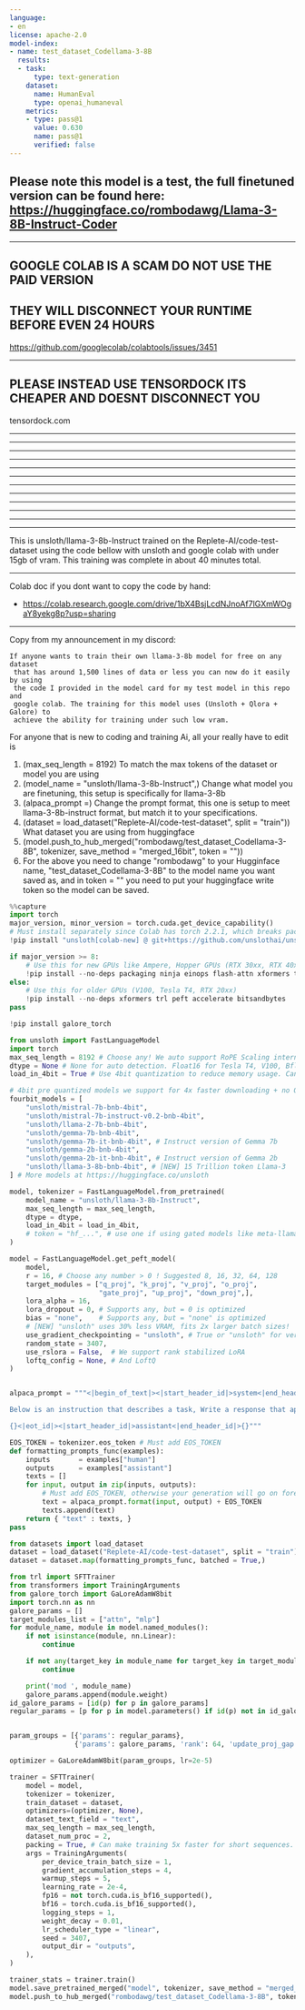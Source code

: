 ```yaml
---
language:
- en
license: apache-2.0
model-index:
- name: test_dataset_Codellama-3-8B
  results:
  - task:
      type: text-generation
    dataset:
      name: HumanEval
      type: openai_humaneval
    metrics:
    - type: pass@1
      value: 0.630
      name: pass@1
      verified: false
---
```

## Please note this model is a test, the full finetuned version can be found here: https://huggingface.co/rombodawg/Llama-3-8B-Instruct-Coder
_______________________________________________________
## GOOGLE COLAB IS A SCAM DO NOT USE THE PAID VERSION
## THEY WILL DISCONNECT YOUR RUNTIME BEFORE EVEN 24 HOURS
https://github.com/googlecolab/colabtools/issues/3451
_________________________________________________________________________________________

## PLEASE INSTEAD USE TENSORDOCK ITS CHEAPER AND DOESNT DISCONNECT YOU
tensordock.com
_________________________________________________________________________________________
__________________________________________________________________________________________________________________________________________________________________________________
_________________________________________________________________________________________
_________________________________________________________________________________________
_________________________________________________________________________________________
_________________________________________________________________________________________
_________________________________________________________________________________________
_________________________________________________________________________________________
_________________________________________________________________________________________
_________________________________________________________________________________________
_________________________________________________________________________________________
_________________________________________________________________________________________
This is unsloth/llama-3-8b-Instruct trained on the Replete-AI/code-test-dataset using the code bellow with unsloth and google colab with under 15gb of vram. This training was complete in about 40 minutes total.

__________________________________________________________________________
Colab doc if you dont want to copy the code by hand:
- https://colab.research.google.com/drive/1bX4BsjLcdNJnoAf7lGXmWOgaY8yekg8p?usp=sharing
__________________________________________________________________________
Copy from my announcement in my discord:
```
If anyone wants to train their own llama-3-8b model for free on any dataset
 that has around 1,500 lines of data or less you can now do it easily by using
 the code I provided in the model card for my test model in this repo and
 google colab. The training for this model uses (Unsloth + Qlora + Galore) to
 achieve the ability for training under such low vram. 
```

For anyone that is new to coding and training Ai, all your really have to edit is

1. (max_seq_length = 8192) To match the max tokens of the dataset or model you are using
2. (model_name = "unsloth/llama-3-8b-Instruct",) Change what model you are finetuning, this setup is specifically for llama-3-8b
3. (alpaca_prompt =) Change the prompt format, this one is setup to meet llama-3-8b-instruct format, but match it to your specifications. 
4. (dataset = load_dataset("Replete-AI/code-test-dataset", split = "train")) What dataset you are using from huggingface
5. (model.push_to_hub_merged("rombodawg/test_dataset_Codellama-3-8B", tokenizer, save_method = "merged_16bit", token = ""))
6. For the above you need to change "rombodawg" to your Hugginface name, "test_dataset_Codellama-3-8B" to the model name you want saved as, and in token = "" you need to put your huggingface write token so the model can be saved.  


```Python
%%capture
import torch
major_version, minor_version = torch.cuda.get_device_capability()
# Must install separately since Colab has torch 2.2.1, which breaks packages
!pip install "unsloth[colab-new] @ git+https://github.com/unslothai/unsloth.git"

if major_version >= 8:
    # Use this for new GPUs like Ampere, Hopper GPUs (RTX 30xx, RTX 40xx, A100, H100, L40)
    !pip install --no-deps packaging ninja einops flash-attn xformers trl peft accelerate bitsandbytes
else:
    # Use this for older GPUs (V100, Tesla T4, RTX 20xx)
    !pip install --no-deps xformers trl peft accelerate bitsandbytes
pass
```

```Python
!pip install galore_torch
```

```Python
from unsloth import FastLanguageModel
import torch
max_seq_length = 8192 # Choose any! We auto support RoPE Scaling internally!
dtype = None # None for auto detection. Float16 for Tesla T4, V100, Bfloat16 for Ampere+
load_in_4bit = True # Use 4bit quantization to reduce memory usage. Can be False.

# 4bit pre quantized models we support for 4x faster downloading + no OOMs.
fourbit_models = [
    "unsloth/mistral-7b-bnb-4bit",
    "unsloth/mistral-7b-instruct-v0.2-bnb-4bit",
    "unsloth/llama-2-7b-bnb-4bit",
    "unsloth/gemma-7b-bnb-4bit",
    "unsloth/gemma-7b-it-bnb-4bit", # Instruct version of Gemma 7b
    "unsloth/gemma-2b-bnb-4bit",
    "unsloth/gemma-2b-it-bnb-4bit", # Instruct version of Gemma 2b
    "unsloth/llama-3-8b-bnb-4bit", # [NEW] 15 Trillion token Llama-3
] # More models at https://huggingface.co/unsloth

model, tokenizer = FastLanguageModel.from_pretrained(
    model_name = "unsloth/llama-3-8b-Instruct",
    max_seq_length = max_seq_length,
    dtype = dtype,
    load_in_4bit = load_in_4bit,
    # token = "hf_...", # use one if using gated models like meta-llama/Llama-2-7b-hf
)
```

```Python
model = FastLanguageModel.get_peft_model(
    model,
    r = 16, # Choose any number > 0 ! Suggested 8, 16, 32, 64, 128
    target_modules = ["q_proj", "k_proj", "v_proj", "o_proj",
                      "gate_proj", "up_proj", "down_proj",],
    lora_alpha = 16,
    lora_dropout = 0, # Supports any, but = 0 is optimized
    bias = "none",    # Supports any, but = "none" is optimized
    # [NEW] "unsloth" uses 30% less VRAM, fits 2x larger batch sizes!
    use_gradient_checkpointing = "unsloth", # True or "unsloth" for very long context
    random_state = 3407,
    use_rslora = False,  # We support rank stabilized LoRA
    loftq_config = None, # And LoftQ
)
```

```Python

alpaca_prompt = """<|begin_of_text|><|start_header_id|>system<|end_header_id|>

Below is an instruction that describes a task, Write a response that appropriately completes the request.<|eot_id|><|start_header_id|>user<|end_header_id|>

{}<|eot_id|><|start_header_id|>assistant<|end_header_id|>{}"""

EOS_TOKEN = tokenizer.eos_token # Must add EOS_TOKEN
def formatting_prompts_func(examples):
    inputs       = examples["human"]
    outputs      = examples["assistant"]
    texts = []
    for input, output in zip(inputs, outputs):
        # Must add EOS_TOKEN, otherwise your generation will go on forever!
        text = alpaca_prompt.format(input, output) + EOS_TOKEN
        texts.append(text)
    return { "text" : texts, }
pass

from datasets import load_dataset
dataset = load_dataset("Replete-AI/code-test-dataset", split = "train")
dataset = dataset.map(formatting_prompts_func, batched = True,)
```

```Python
from trl import SFTTrainer
from transformers import TrainingArguments
from galore_torch import GaLoreAdamW8bit
import torch.nn as nn
galore_params = []
target_modules_list = ["attn", "mlp"]
for module_name, module in model.named_modules():
    if not isinstance(module, nn.Linear):
        continue

    if not any(target_key in module_name for target_key in target_modules_list):
        continue

    print('mod ', module_name)
    galore_params.append(module.weight)
id_galore_params = [id(p) for p in galore_params]
regular_params = [p for p in model.parameters() if id(p) not in id_galore_params]


param_groups = [{'params': regular_params},
                {'params': galore_params, 'rank': 64, 'update_proj_gap': 200, 'scale': 0.25, 'proj_type': 'std'}]

optimizer = GaLoreAdamW8bit(param_groups, lr=2e-5)

trainer = SFTTrainer(
    model = model,
    tokenizer = tokenizer,
    train_dataset = dataset,
    optimizers=(optimizer, None),
    dataset_text_field = "text",
    max_seq_length = max_seq_length,
    dataset_num_proc = 2,
    packing = True, # Can make training 5x faster for short sequences.
    args = TrainingArguments(
        per_device_train_batch_size = 1,
        gradient_accumulation_steps = 4,
        warmup_steps = 5,
        learning_rate = 2e-4,
        fp16 = not torch.cuda.is_bf16_supported(),
        bf16 = torch.cuda.is_bf16_supported(),
        logging_steps = 1,
        weight_decay = 0.01,
        lr_scheduler_type = "linear",
        seed = 3407,
        output_dir = "outputs",
    ),
)
```



```Python
trainer_stats = trainer.train()
model.save_pretrained_merged("model", tokenizer, save_method = "merged_16bit",)
model.push_to_hub_merged("rombodawg/test_dataset_Codellama-3-8B", tokenizer, save_method = "merged_16bit", token = "")
```

